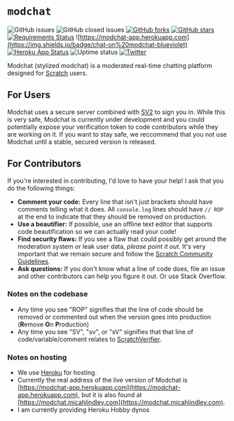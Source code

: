 # `modchat`
![GitHub issues](https://img.shields.io/github/issues-raw/micahlt/modchat) ![GitHub closed issues](https://img.shields.io/github/issues-closed-raw/micahlt/modchat) [![GitHub forks](https://img.shields.io/github/forks/micahlt/modchat)](https://github.com/micahlt/modchat/network) [![GitHub stars](https://img.shields.io/github/stars/micahlt/modchat)](https://github.com/micahlt/modchat/stargazers) [![Requirements Status](https://requires.io/github/micahlt/modchat/requirements.svg?branch=master)](https://requires.io/github/micahlt/modchat/requirements/?branch=master)
![https://modchat-app.herokuapp.com](https://img.shields.io/badge/chat-on%20modchat-blueviolet) [![Heroku App Status](https://heroku-shields.herokuapp.com/modchat-app)](https://modchat-app.herokuapp.com) ![Uptime status](https://img.shields.io/uptimerobot/status/m786428323-02db1f39b0612e17055ca9ab) [![Twitter](https://img.shields.io/twitter/url?style=social&url=https%3A%2F%2Fgithub.com%2Fmicahlt%2Fmodchat)](https://twitter.com/intent/tweet?text=Wow:&url=https%3A%2F%2Fgithub.com%2Fmicahlt%2Fmodchat)

Modchat (stylized modchat) is a moderated real-time chatting platform designed for [Scratch](https://scratch.mit.edu/) users.

## For Users
Modchat uses a secure server combined with [SV2](https://sv2-server.herokuapp.com) to sign you in.  While this is very safe, Modchat is currently under development and you could potentially expose your verification token to code contributors while they are working on it.  If you want to stay safe, we reccommend that you not use Modchat until a stable, secured version is released.

## For Contributors
If you're interested in contributing, I'd love to have your help!  I ask that you do the following things:
- **Comment your code:** Every line that isn't just brackets should have comments telling what it does.  All `console.log` lines should have `// ROP` at the end to indicate that they should be removed on production.
- **Use a beautifier:** If possible, use an offline text editor that supports code beautification so we can actually read your code!
- **Find security flaws:** If you see a flaw that could possibly get around the moderation system or leak user data, _please point it out_.  It's very important that we remain secure and follow the [Scratch Community Guidelines](https://scratch.mit.edu/community_guidelines).
- **Ask questions:** If you don't know what a line of code does, file an issue and other contributors can help you figure it out.  Or use Stack Overflow.  

### Notes on the codebase
- Any time you see "ROP" signifies that the line of code should be removed or commented out when the version goes into production (**R**emove **O**n **P**roduction)
- Any time you see "SV", "sv", or "sV" signifies that that line of code/variable/comment relates to [ScratchVerifier](http://scratchverifier.ddns.net:8888/site).

### Notes on hosting
- We use [Heroku](https://heroku.com) for hosting.  
- Currently the real address of the live version of Modchat is [https://modchat-app.herokuapp.com](https://modchat-app.herokuapp.com), but it is also found at [https://modchat.micahlindley.com](https://modchat.micahlindley.com).
- I am currently providing Heroku Hobby dynos
